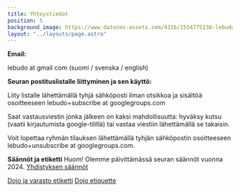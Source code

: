 ```yaml
---
title: Yhteystiedot
position: 5
background_image: https://www.datocms-assets.com/4316/1554775236-lebudo.jpg?auto=compress
layout: "../layouts/page.astro"
---
```


**Email:**

lebudo at gmail com (suomi / svenska / english)

**Seuran postituslistalle liittyminen ja sen käyttö:**

Liity listalle lähettämällä tyhjä sähköposti ilman otsikkoa ja sisältöä osoitteeseen lebudo+subscribe at googlegroups.com

Saat vastausviestin jonka jälkeen on kaksi mahdollisuutta:
hyväksy kutsu (vaatii kirjautumista google-tilillä) tai vastaa viestiin lähettämällä se takaisin.

Voit lopettaa ryhmän tilauksen lähettämällä tyhjän sähköpostin osoitteeseen lebudo+unsubscribe at googlegroups.com.


**Säännöt ja etiketti**
Huom! Olemme päivittämässä seuran säännöt vuonna 2024. 
[Yhdistyksen säännöt](https://www.datocms-assets.com/4316/1701281514-leppavaaran-budoseura-ry_yhdistyksen_saannot.pdf)

[Dojo ja varasto etiketti](https://www.datocms-assets.com/4316/1701281513-lebudon-dojo-ja-varastosaanto.pdf)
[Dojo etiquette](https://www.datocms-assets.com/4316/1701281510-lebudo-dojo-etiquette.pdf)
